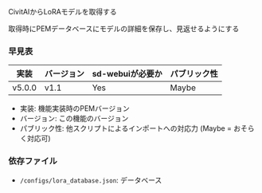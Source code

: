 <p>CivitAIからLoRAモデルを取得する</p>
<p>取得時にPEMデータベースにモデルの詳細を保存し、見返せるようにする</p>

### 早見表
| 実装 | バージョン | sd-webuiが必要か | パブリック性 |
| --- |-------|--------------|--------|
| v5.0.0 | v1.1  | Yes          | Maybe  |

- 実装: 機能実装時のPEMバージョン
- バージョン: この機能のバージョン
- パブリック性: 他スクリプトによるインポートへの対応力 (Maybe = おそらく対応可)

### 依存ファイル
- `/configs/lora_database.json`: データベース